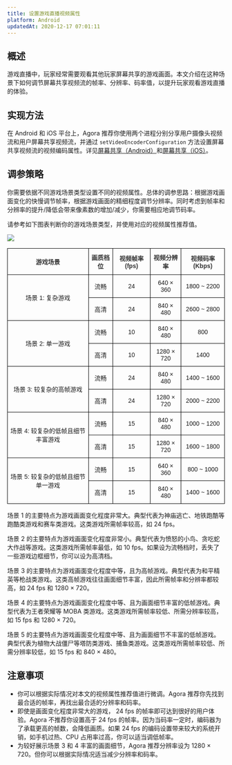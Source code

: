 ```yaml
---
title: 设置游戏直播视频属性
platform: Android
updatedAt: 2020-12-17 07:01:11
---
```

## 概述

游戏直播中，玩家经常需要观看其他玩家屏幕共享的游戏画面。本文介绍在这种场景下如何调节屏幕共享视频流的帧率、分辨率、码率值，以提升玩家观看游戏直播的体验。

## 实现方法

在 Android 和 iOS 平台上，Agora 推荐你使用两个进程分别分享用户摄像头视频流和用户屏幕共享视频流，并通过 `setVideoEncoderConfiguration` 方法设置屏幕共享视频流的视频编码属性。详见[屏幕共享（Android）](./screensharing_android?platform=Android)和[屏幕共享（iOS）](./screensharing_ios?platform=iOS)。

## 调参策略

你需要依据不同游戏场景类型设置不同的视频属性。总体的调参思路：根据游戏画面变化的快慢调节帧率，根据游戏画面的精细程度调节分辨率。同时考虑到帧率和分辨率的提升/降低会带来像素数的增加/减少，你需要相应地调节码率。

请参考如下图表判断你的游戏场景类型，并使用对应的视频属性推荐值。

![](https://web-cdn.agora.io/docs-files/1608185965210)

<style type="text/css">
.tg  {border-collapse:collapse;border-spacing:0;}
.tg td{border-color:black;border-style:solid;border-width:1px;font-family:Arial, sans-serif;font-size:14px;
  overflow:hidden;padding:10px 5px;word-break:normal;}
.tg th{border-color:black;border-style:solid;border-width:1px;font-family:Arial, sans-serif;font-size:14px;
  font-weight:normal;overflow:hidden;padding:10px 5px;word-break:normal;}
.tg .tg-dby6{font-weight:bold;text-align:center;vertical-align:center}
.tg .tg-ns82{text-align:center;vertical-align:center}
</style>
<table class="tg">
<thead>
  <tr>
    <th class="tg-dby6"><span style="color:#333">游戏场景</span></th>
    <th class="tg-dby6"><span style="color:#333">画质档位</span></th>
    <th class="tg-dby6"><span style="color:#333">视频帧率 (fps)</span></th>
    <th class="tg-dby6"><span style="color:#333">视频分辨率</span></th>
    <th class="tg-dby6"><span style="color:#333">视频码率 (Kbps)</span></th>
  </tr>
</thead>
<tbody>
  <tr>
    <td class="tg-ns82" rowspan="2">场景 1: 复杂游戏</td>
    <td class="tg-ns82">流畅</td>
    <td class="tg-ns82">24</td>
    <td class="tg-ns82">640 × 360</td>
    <td class="tg-ns82">1800 ~ 2200</td>
  </tr>
  <tr>
    <td class="tg-ns82">高清</td>
    <td class="tg-ns82">24</td>
    <td class="tg-ns82">840 × 480</td>
    <td class="tg-ns82">2600 ~ 2800</td>
  </tr>
  <tr>
    <td class="tg-ns82" rowspan="2">场景 2: 单一游戏</td>
    <td class="tg-ns82">流畅</td>
    <td class="tg-ns82">10</td>
    <td class="tg-ns82">840 × 480</td>
    <td class="tg-ns82">800</td>
  </tr>
  <tr>
    <td class="tg-ns82">高清</td>
    <td class="tg-ns82">10</td>
    <td class="tg-ns82">1280 × 720</td>
    <td class="tg-ns82">1400</td>
  </tr>
  <tr>
    <td class="tg-ns82" rowspan="2">场景 3: 较复杂的高帧游戏</td>
    <td class="tg-ns82">流畅</td>
    <td class="tg-ns82">24</td>
    <td class="tg-ns82">840 × 480</td>
    <td class="tg-ns82">1400 ~ 1600</td>
  </tr>
  <tr>
    <td class="tg-ns82">高清</td>
    <td class="tg-ns82">24</td>
    <td class="tg-ns82">1280 × 720</td>
    <td class="tg-ns82">2000 ~ 2200</td>
  </tr>
  <tr>
    <td class="tg-ns82" rowspan="2">场景 4: 较复杂的低帧且细节丰富游戏</td>
    <td class="tg-ns82">流畅</td>
    <td class="tg-ns82">15</td>
    <td class="tg-ns82">840 × 480</td>
    <td class="tg-ns82">1000 ~ 1200</td>
  </tr>
  <tr>
    <td class="tg-ns82">高清</td>
    <td class="tg-ns82">15</td>
    <td class="tg-ns82">1280 × 720</td>
    <td class="tg-ns82">1600 ~ 1800</td>
  </tr>
  <tr>
    <td class="tg-ns82" rowspan="2">场景 5: 较复杂的低帧且细节单一游戏</td>
    <td class="tg-ns82">流畅</td>
    <td class="tg-ns82">15</td>
    <td class="tg-ns82">640 × 360</td>
    <td class="tg-ns82">800 ~ 1000</td>
  </tr>
  <tr>
    <td class="tg-ns82">高清</td>
    <td class="tg-ns82">15</td>
    <td class="tg-ns82">840 × 480</td>
    <td class="tg-ns82">1400 ~ 1600</td>
  </tr>
</tbody>
</table>

场景 1 的主要特点为游戏画面变化程度非常大。典型代表为神庙逃亡、地铁跑酷等跑酷类游戏和赛车类游戏。这类游戏所需帧率较高，如 24 fps。

场景 2 的主要特点为游戏画面变化程度非常小。典型代表为愤怒的小鸟、贪吃蛇大作战等游戏。这类游戏所需帧率最低，如 10 fps。如果设为流畅档时，丢失了一些游戏边框细节，你可以设为高清档。

场景 3 的主要特点为游戏画面变化程度中等，且为高帧游戏。典型代表为和平精英等枪战类游戏。这类高帧游戏往往画面细节丰富，因此所需帧率和分辨率都较高，如 24 fps 和 1280 × 720。

场景 4 的主要特点为游戏画面变化程度中等、且为画面细节丰富的低帧游戏。典型代表为王者荣耀等 MOBA 类游戏。这类游戏所需帧率较低、所需分辨率较高，如 15 fps 和 1280 × 720。

场景 5 的主要特点为游戏画面变化程度中等、且为画面细节不丰富的低帧游戏。典型代表为植物大战僵尸等塔防类游戏、捕鱼类游戏。这类游戏所需帧率较低、所需分辨率较低，如 15 fps 和 840 × 480。

## 注意事项

- 你可以根据实际情况对本文的视频属性推荐值进行微调。Agora 推荐你先找到最合适的帧率，再找出最合适的分辨率和码率。
- 即使是画面变化程度非常大的游戏， 24 fps 的帧率即可达到很好的用户体验。Agora 不推荐你设置高于 24 fps 的帧率。因为当码率一定时，编码器为了承载更高的帧数，会降低画质。如果 24 fps 的编码设置带来较大的系统开销，如手机过热、CPU 占用率过高，你可以适当调低帧率。
- 为较好展示场景 3 和 4 丰富的画面细节，Agora 推荐分辨率设为 1280 × 720。但你可以根据实际情况适当减少分辨率和码率。